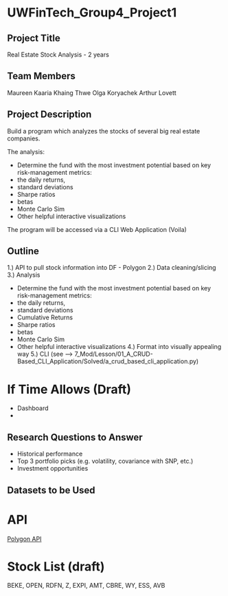 # UWFinTech_Group4_Project1

## Project Title
Real Estate Stock Analysis - 2 years

## Team Members
Maureen Kaaria
Khaing Thwe
Olga Koryachek
Arthur Lovett

## Project Description
Build a program which analyzes the stocks of several big real estate companies.

The analysis:
* Determine the fund with the most investment potential based on key risk-management metrics:
* the daily returns, 
* standard deviations
* Sharpe ratios
* betas
* Monte Carlo Sim
* Other helpful interactive visualizations

The program will be accessed via a CLI Web Application (Voila)


## Outline
1.) API to pull stock information into DF - Polygon
2.) Data cleaning/slicing
3.) Analysis
* Determine the fund with the most investment potential based on key risk-management metrics:
* the daily returns, 
* standard deviations
* Cumulative Returns
* Sharpe ratios
* betas
* Monte Carlo Sim
* Other helpful interactive visualizations
4.) Format into visually appealing way
5.) CLI (see --> 7_Mod/Lesson/01_A_CRUD-Based_CLI_Application/Solved/a_crud_based_cli_application.py)

# If Time Allows (Draft)
* Dashboard
* 


## Research Questions to Answer
* Historical performance
* Top 3 portfolio picks (e.g. volatility, covariance with SNP, etc.)
* Investment opportunities


## Datasets to be Used
# API 
[Polygon API](https://polygon.io/docs/stocks/)

# Stock List (draft)
BEKE, OPEN, RDFN, Z, EXPI, AMT, CBRE, WY, ESS, AVB

